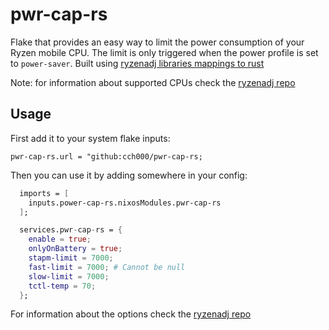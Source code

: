 # pwr-cap-rs

Flake that provides an easy way to limit the power consumption of your Ryzen mobile CPU.
The limit is only triggered when the power profile is set to `power-saver`.
Built using [ryzenadj libraries mappings to rust](https://crates.io/crates/libryzenadj)

Note: for information about supported CPUs check the 
[ryzenadj repo](https://github.com/FlyGoat/RyzenAdj)

## Usage

First add it to your system flake inputs:

`pwr-cap-rs.url = "github:cch000/pwr-cap-rs;`

Then you can use it by adding somewhere in your config:

```nix
  imports = [
    inputs.power-cap-rs.nixosModules.pwr-cap-rs
  ];

  services.pwr-cap-rs = {
    enable = true;
    onlyOnBattery = true;
    stapm-limit = 7000;
    fast-limit = 7000; # Cannot be null
    slow-limit = 7000;
    tctl-temp = 70;
  };
```

For information about the options check the 
[ryzenadj repo](https://github.com/FlyGoat/RyzenAdj)
